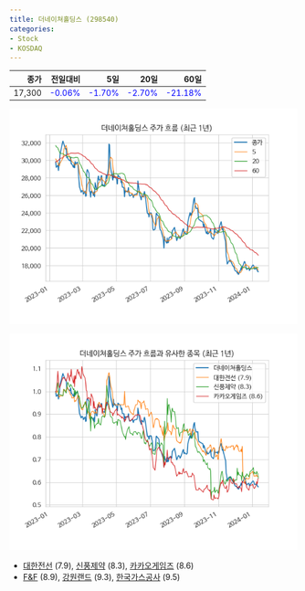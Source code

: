 ```yaml
---
title: 더네이쳐홀딩스 (298540)
categories:
- Stock
- KOSDAQ
---
```


|종가|전일대비|5일|20일|60일|
|---:|-------:|--:|---:|---:|
|17,300|<span style="color: blue">-0.06%</span>|<span style="color: blue">-1.70%</span>|<span style="color: blue">-2.70%</span>|<span style="color: blue">-21.18%</span>|


<!-- more -->

![298540](/assets/images/stock/298540.png)

![298540](/assets/images/stock/298540_sim.png)

- [대한전선](/001440/) (7.9), [신풍제약](/019170/) (8.3), [카카오게임즈](/293490/) (8.6)
- [F&F](/383220/) (8.9), [강원랜드](/035250/) (9.3), [한국가스공사](/036460/) (9.5)